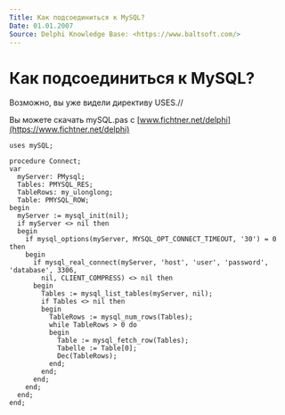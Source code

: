```yaml
---
Title: Как подсоединиться к MySQL?
Date: 01.01.2007
Source: Delphi Knowledge Base: <https://www.baltsoft.com/>
---
```



Как подсоединиться к MySQL?
===========================

Возможно, вы уже видели директиву USES.//

Вы можете скачать mySQL.pas с
[www.fichtner.net/delphi](https://www.fichtner.net/delphi)

    uses mySQL;
     
    procedure Connect;
    var
      myServer: PMysql;
      Tables: PMYSQL_RES;
      TableRows: my_ulonglong;
      Table: PMYSQL_ROW;
    begin
      myServer := mysql_init(nil);
      if myServer <> nil then
      begin
        if mysql_options(myServer, MYSQL_OPT_CONNECT_TIMEOUT, '30') = 0 then
        begin
          if mysql_real_connect(myServer, 'host', 'user', 'password', 'database', 3306,
            nil, CLIENT_COMPRESS) <> nil then
          begin
            Tables := mysql_list_tables(myServer, nil);
            if Tables <> nil then
            begin
              TableRows := mysql_num_rows(Tables);
              while TableRows > 0 do
              begin
                Table := mysql_fetch_row(Tables);
                Tabelle := Table[0];
                Dec(TableRows);
              end;
            end;
          end;
        end;
      end;
    end;

